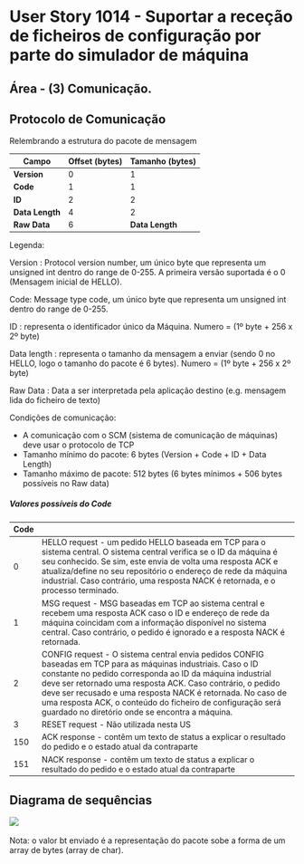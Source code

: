 # User Story 1014 - Suportar a receção de ficheiros de configuração por parte do simulador de máquina

## Área - (3) Comunicação.

## Protocolo de Comunicação

Relembrando a estrutura do pacote de mensagem

| Campo           | Offset (bytes) | Tamanho (bytes) |
| --------------- | -------------- | --------------- |
| **Version**     | 0              | 1               |
| **Code**        | 1              | 1               |
| **ID**          | 2              | 2               |
| **Data Length** | 4              | 2               |
| **Raw Data**    | 6              | **Data Length** |



Legenda:

Version : Protocol version number, um único byte que representa um unsigned int dentro do range de 0-255. A primeira versão suportada é o 0 (Mensagem inicial de HELLO).

Code: Message type code, um único byte que representa um unsigned int dentro do range de 0-255.

ID : representa o identificador único da Máquina. Numero = (1º byte + 256 x 2º byte)

Data length : representa o tamanho da mensagem a enviar (sendo 0 no HELLO, logo o tamanho do pacote é 6 bytes). Numero = (1º byte + 256 x 2º byte)

Raw Data : Data a ser interpretada pela aplicação destino (e.g. mensagem lida do ficheiro de texto)

Condições de comunicação:

- A comunicação com o SCM (sistema de comunicação de máquinas) deve usar o protocolo de TCP
- Tamanho mínimo do pacote: 6 bytes (Version + Code + ID + Data Length)
- Tamanho máximo de pacote: 512 bytes (6 bytes mínimos + 506 bytes possíveis no Raw data)



##### Valores possíveis do Code

| Code |                                                              |
| ---- | ------------------------------------------------------------ |
| 0    | HELLO request - um pedido HELLO baseada em TCP para o sistema central. O sistema central verifica se o ID da máquina é seu conhecido. Se sim, este envia de volta uma resposta ACK e atualiza/define no seu repositório o endereço de rede da máquina industrial. Caso contrário, uma resposta NACK é retornada, e o processo terminado. |
| 1    | MSG request - MSG baseadas em TCP ao sistema central e recebem uma resposta ACK caso o ID e endereço de rede da máquina coincidam com a informação disponível no sistema central. Caso contrário, o pedido é ignorado e a resposta NACK é retornada. |
| 2    | CONFIG request - O sistema central envia pedidos CONFIG baseadas em TCP para as máquinas industriais. Caso o ID constante no pedido corresponda ao ID da máquina industrial deve ser retornado uma resposta ACK. Caso contrário, o pedido deve ser recusado e uma resposta NACK é retornada. No caso de uma resposta ACK, o conteúdo do ficheiro de configuração será guardado no diretório onde se encontra a máquina. |
| 3    | RESET request - Não utilizada nesta US                       |
| 150  | ACK response - contêm um texto de status a explicar o resultado do pedido e o estado atual da contraparte |
| 151  | NACK response - contêm um texto de status a explicar o resultado do pedido e o estado atual da contraparte |



## Diagrama de sequências

![](..\..\diagrams\1014\1014_SD.png)



Nota: o valor bt enviado é a representação do pacote sobe a forma de um array de bytes (array de char).